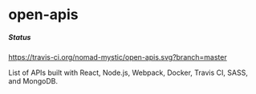 # open-apis

##### Status
https://travis-ci.org/nomad-mystic/open-apis.svg?branch=master

List of APIs built with React, Node.js, Webpack, Docker, Travis CI, SASS, and MongoDB.